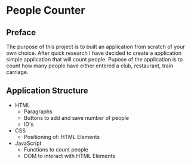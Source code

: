 # People Counter

## Preface

The purpose of this project is to built an application from scratch of your own choice.  After quick research I have decided to create a application simple application that will count people.  Pupose of the application is to count how many people have either entered a club, restaurant, train carriage.

## Application Structure

* HTML
    - Paragraphs
    - Buttons to add and save number of people
    - ID's
* CSS
    - Positioning of:
        HTML Elements
* JavaScript
    - Functions to count people
    - DOM to interact with HTML Elements

